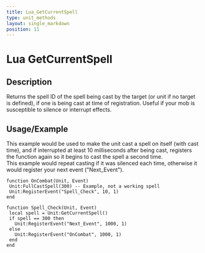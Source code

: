 ```yaml
---
title: Lua_GetCurrentSpell
type: unit_methods
layout: single_markdown
position: 11
---
```


# Lua GetCurrentSpell

## Description

Returns the spell ID of the spell being cast by the target (or unit if no target is defined), if one is being cast at time of registration. Useful if your mob is susceptible to silence or interrupt effects.

## Usage/Example

This example would be used to make the unit cast a spell on itself (with cast time), and if interrupted at least 10 milliseconds after being cast, registers the function again so it begins to cast the spell a second time.          
This example would repeat casting if it was silenced each time, otherwise it would register your next event ("Next_Event").

```
function OnCombat(Unit, Event)
 Unit:FullCastSpell(300) -- Example, not a working spell
 Unit:RegisterEvent("Spell_Check", 10, 1)
end

function Spell_Check(Unit, Event)
 local spell = Unit:GetCurrentSpell()
 if spell == 300 then
   Unit:RegisterEvent("Next_Event", 1000, 1)
 else
   Unit:RegisterEvent("OnCombat", 1000, 1)
 end
end
```
